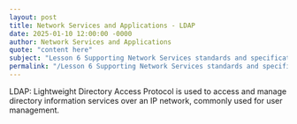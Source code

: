 ```yaml
---
layout: post
title: Network Services and Applications - LDAP
date: 2025-01-10 12:00:00 -0000
author: Network Services and Applications
quote: "content here"
subject: "Lesson 6 Supporting Network Services standards and specifications"
permalink: "/Lesson 6 Supporting Network Services standards and specifications/Network Services and Applications/Network Services and Applications - LDAP"
---
```


LDAP: Lightweight Directory Access Protocol is used to access and manage directory information services over an IP network, commonly used for user management.
